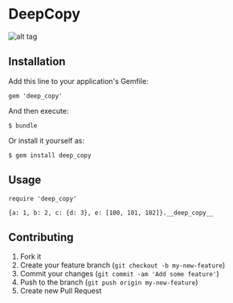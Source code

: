 # DeepCopy

![alt tag](http://i.qkme.me/356wcq.jpg)

## Installation

Add this line to your application's Gemfile:

    gem 'deep_copy'

And then execute:

    $ bundle

Or install it yourself as:

    $ gem install deep_copy

## Usage

    require 'deep_copy'

    {a: 1, b: 2, c: {d: 3}, e: [100, 101, 102]}.__deep_copy__

## Contributing

1. Fork it
2. Create your feature branch (`git checkout -b my-new-feature`)
3. Commit your changes (`git commit -am 'Add some feature'`)
4. Push to the branch (`git push origin my-new-feature`)
5. Create new Pull Request
